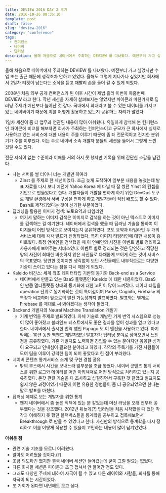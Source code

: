 ```yaml
---
title: DEVIEW 2016 DAY 2 후기
date: 2016-10-26 00:36:10
template: post
draft: false
slug: "deview-2016"
category: "conference"
tags:
  - 컨퍼런스
  - 네이버
  - 딥러닝
description: 올해 처음으로 네이버에서 주최하는 DEVIEW 를 다녀왔다. 예전부터 가고 싶었지만 수업 또는 출근 때문에 생각조차 안하고 있었다. 올해도 그렇게 지나가나 싶었지만 회사에서 2일차 티켓이 남는다는 소식을 듣고 재빨리 손을 들어 갈 수 있게 되었다.
---
```


올해 처음으로 네이버에서 주최하는 DEVIEW 를 다녀왔다. 예전부터 가고 싶었지만 수업 또는 출근 때문에 생각조차 안하고 있었다. 올해도 그렇게 지나가나 싶었지만 회사에서 2일차 티켓이 남는다는 소식을 듣고 재빨리 손을 들어 갈 수 있게 되었다.

2008년 처음 외부 공개 컨퍼런스가 된 이후 시간이 제법 흘러 이번이 아홉번째 DEVIEW 라고 한다. 작년 세션을 자세히 살펴보지는 않았지만 파이콘과 마찬가지로 딥러닝 주제가 예년보다 늘어난 것 같다. 국내에서 최대라고 볼 수 있는 데이터를 가지고 있는 네이버이기 때문에 이를 어떻게 활용하고 있는지 공유하는 자리가 많았다.

1일차 세션이 좀 더 업무과 연관된 내용이 많아 아쉬웠다. 유일하게 참석해 본 컨퍼런스인 파이콘에 비교를 해보자면 회사가 주최하는 컨퍼런스이고 규모가 큰 회사에서 실제로 사용하고 있는 서비스에 대한 내용이 주를 이루기 때문에 좀 더 전문적이고 진지한 분위기가 주를 이루었다. 이는 주로 네이버 소속 개발자 분들의 세션을 들어서 그렇게 느낀 것일 수도 있다.

전문 지식이 없는 수준이라 이해를 거의 하지 못 했지만 기록을 위해 간단한 소감을 남긴다.

- 나는 서버를 썰 터이니 너는 개발만 하여라
  - Zinst 를 주제로 한 세션이었다. 조금 늦게 도착하여 앞부분 내용을 놓쳤는데 발표 자료를 다시 보니 예전에 Yahoo Korea 에 다닐 때 잘 썼던 Yinst 의 컨셉을 기반으로 만들었다고 한다. 개발자들이 개발을 편하게 하기 위한 DevOps 도구로 개발 환경에서 서버 구성을 편하게 하고 개발자들이 직접 배포도 할 수 있다. Bash로 제작되었다는 것이 신기한 부분이었다.
- 딥러닝을 활용한 이미지 검색: 포토요약과 타임라인
  - 여기서 말하는 이미지 검색은 이미지로 검색을 하는 것이 아닌 텍스트로 이미지를 검색하는 걸 얘기한다. 네이버에서 검색을 했을 때 딥러닝 기술을 통하여 이미지들이 어떤 방식으로 보여지는지 공유하였다. 포토 요약과 타임라인 두 개의 서비스에 대해 각각 발표가 진행되었다. 특히 이미지 타임라인에 대한 내용이 흥미로웠다. 특정 연예인을 검색했을 때 이 연예인의 사진을 이벤트 별로 정리하고 사용자에게 보여주는 서비스였다. 이벤트 별로 정리되는 것은 당연하고 적당한 양의 사진이 최대한 비슷하지 않은 사진들로 다채롭게 보이게 하는 것이 서비스의 목표였다. 당연한 것이지만 생각없이 보던 사진들에도 내부적으로는 다양한 기술이 쓰이고 있다는 점을 다시 깨닫게 되었다.
- Kaleido 비긴스: 세계 최초 데이터타입 기반의 동기화 Back-end as a Service
  - 네이버에서 만들고 있는 BaaS 플랫폼인 Kaleido 에 대한 내용이었다. BaaS 인 만큼 멀티플랫폼 상태의 동기화에 대한 고민이 많이 느껴졌다. 데이터 타입을 operation 단위로 동기화하는 것이 특이점이며 Parse, Cognito, Firebase 의 특징과 비교하며 앞으로의 발전 가능성까지 발표하였다. 발표와는 별개로 Firebase 를 제대로 써 봐야겠다는 생각이 들었다.
- Backend 개발자의 Neural Machine Translation 개발기
  - 기계 번역을 주제로 발표하였다. 자체 기술로 개발한 기계 번역 시스템으로 성능이 많이 좋아졌고 블라인드 테스트에서도 좋은 결과를 얻어 성과를 얻고 있다고 한다. 네이버에서 출시한 번역 앱인 Papago 도 이 엔진을 사용하고 있다. 마지막에는 10년 동안 백엔드 개발자였던 발표자가 딥러닝 분야로 넘어오면서 느낀 점을 공유하였다. 기존 개발자도 노력하면 진입할 수 있는 분야지만 꼼꼼한 성격이 요구되고 인내심이 필요한 분야라고 하였다. 각각의 주특기를 가진 사람들이 모여 팀을 이루어 강력한 팀이 되어 좋았다고 한 점이 부러웠다.
- 네이버 콘텐츠 통계서비스 소개 및 구현 경험 공유
  - 밖의 부스에서 시간을 보내느라 앞부분을 조금 놓쳤다. 네이버 콘텐츠 통계 서비스를 위한 로그와 데이터를 어떤 아키텍쳐로 어떤 방식으로 처리하고 있는지 공유하였다. 온갖 관련 기술을 다 조사하고 삽질하면서 구축한 것 같았고 발표자도 쉽지 않은 과정이었기 때문에 이런 유용한 경험들이 좀 더 공유되었으면 한다는 말로 발표를 마쳤다.
- 딥러닝 예제로 보는 개발자를 위한 통계
  - 왠지 네이버에서 좀 높은 직책에 있는 분 같았는데 머신 러닝을 오래 전부터 공부했다는 것을 강조했다. 2012년 뒤늦게(?) 딥러닝을 처음 시작했을 때 했던 착각과 이해하지 못 했던 블랙박스들을 통계학을 공부하고 접목해보면서 Breakthrough 로 만들 수 있었다고 한다. 자신만의 방식으로 통계학을 다시 정리하고 이를 어떻게 적용할 수 있을지 고민하는 내용이 많이 담겨있었다.

**아쉬운 점**

- 관련 기술 기초를 모르니 어려웠다.
- 알아도 어려웠을 것이다.(?)
- 조금 의도하긴 했지만 결국 네이버 세션만 들어갔는데 굳이 그럴 필요는 없었다.
- 다른 회사들 세션은 파이콘과 조금 겹쳐서 안 들어간 점도 있다.
- 그래도 다양한 주제에 대하여 자극이 될 수 있고 다른 레이어와 사람들, 회사를 통해 자극이 되는 시간이었다.
- 또 기회가 된다면 내년에도 오고 싶다.
